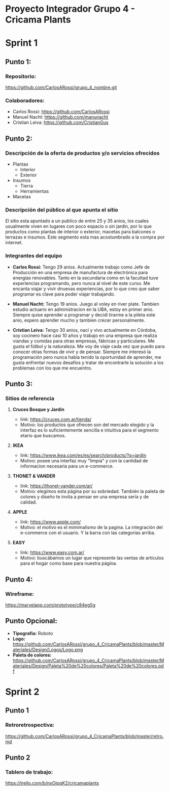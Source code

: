 # **Proyecto Integrador Grupo 4 - Cricama Plants**

# Sprint 1

## Punto 1:

### Repositorio: 
<https://github.com/CarlosARossi/grupo_4_nombre.git>
### Colaboradores: 
- Carlos Rossi: <https://github.com/CarlosARossi>
- Manuel Nacht: <https://github.com/manunacht>
- Cristian Leiva: <https://github.com/CristianGus>


## Punto 2:

### Descripción de la oferta de productos y/o servicios ofrecidos

- Plantas
    - Interior
    - Exterior
- Insumos
    - Tierra
    - Herramientas
- Macetas


### Descripción del público al que apunta el sitio

El sitio esta apuntado a un publico de entre 25 y 35 anios, los cuales usualmente viven en lugares con poco espacio o sin jardin, por lo que productos como plantas de interior o exterior, macetas para balcones o terrazas e insumos. Este segmento esta mas acostumbrado a la compra por internet.


### Integrantes del equipo

- **Carlos Rossi:** Tengo 29 anios. Actualmente trabajo como Jefe de Producción en una empresa de manufactura de electrónica para energías renovables. Tanto en la secundaria como en la facultad tuve experiencias programando, pero nunca al nivel de este curso. 
Me encanta viajar y vivir dnuevas experiencias, por lo que creo que saber programar es clave para poder viajar trabajando.

- **Manuel Nacht:** Tengo 19 anios. Juego al voley en river plate. Tambien estudio actuario en administracion en la UBA, estoy en primer anio. Siempre quise aprender a programar y decidi tirarme a la pileta este anio, espero aprender mucho y tambien crecer personalmente.

- **Cristian Leiva:** Tengo 30 anios, nací y vivo actualmente en Córdoba, soy cocinero hace casi 10 años y trabajo en una empresa que realiza viandas y comidas para otras empresas, fábricas y particulares. Me gusta el fútbol y la naturaleza. Me voy de viaje cada vez que puedo para conocer otras formas de vivir y de pensar. Siempre me interesó la programación pero nunca había tenido la oportunidad de aprender, me gusta enfrentar nuevos desafíos y tratar de encontrarle la solución a los problemas con los que me encuentro.


## Punto 3:

### Sitios de referencia

1. **Cruces Bosque y Jardín** 
    - link: <https://cruces.com.ar/tienda/>
    - Motivo: los productos que ofrecen son del mercado elegido y la interfaz es lo suficientemente sencilla e intuitiva para el segmento etario que buscamos.

2. **IKEA** 
    - link: <https://www.ikea.com/es/es/search/products/?q=jardin>
    - Motivo: posee una interfaz muy "limpia" y con la cantidad de informacion necesaria para un e-commerce.

3. **THONET & VANDER**
    - link: <https://thonet-vander.com/ar/>
    - Motivo: elegimos esta página por su sobriedad. También la paleta de colores y diseño te invita a pensar en una empresa sería y de calidad.

4. **APPLE**
    - link: <https://www.apple.com/>
    - Motivo: el motivo es el mimimalismo de la pagina. La integración del e-commerce con el usuario. Y la barra con las categorias arriba.

5. **EASY**
    - link: <https://www.easy.com.ar/>
    - Motivo: buscábamos un lugar que represente las ventas de artículos para el hogar como base para nuestra página.

## Punto 4:

### Wireframe: 
<https://marvelapp.com/prototype/c84eg5g>


## Punto Opcional:

   - **Tipografia:** Roboto
   - **Logo:** <https://github.com/CarlosARossi/grupo_4_CricamaPlants/blob/master/Materiales/Design/Logos/Logo.png>
   - **Paleta de colores:** <https://github.com/CarlosARossi/grupo_4_CricamaPlants/blob/master/Materiales/Design/Paleta%20de%20colores/Paleta%20de%20colores.pdf>



# Sprint 2

## Punto 1 

### Retroretrospectiva:
<https://github.com/CarlosARossi/grupo_4_CricamaPlants/blob/master/retro.md>

## Punto 2

### Tablero de trabajo: 
<https://trello.com/b/nxOipqK2/cricamaplants>

